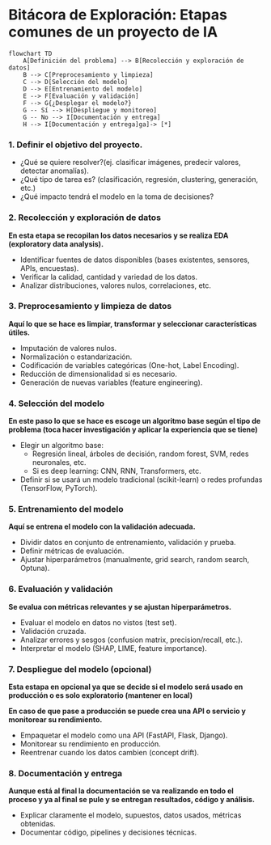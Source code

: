 # Bitácora de Exploración: Etapas comunes de un proyecto de IA

```mermaid
flowchart TD
    A[Definición del problema] --> B[Recolección y exploración de datos]
    B --> C[Preprocesamiento y limpieza]
    C --> D[Selección del modelo]
    D --> E[Entrenamiento del modelo]
    E --> F[Evaluación y validación]
    F --> G{¿Desplegar el modelo?}
    G -- Sí --> H[Despliegue y monitoreo]
    G -- No --> I[Documentación y entrega]
    H --> I[Documentación y entrega]ga]-> [*]
```

### 1. **Definir el objetivo del proyecto.**

- ¿Qué se quiere resolver?(ej. clasificar imágenes, predecir valores, detectar anomalías).
- ¿Qué tipo de tarea es? (clasificación, regresión, clustering, generación, etc.)
- ¿Qué impacto tendrá el modelo en la toma de decisiones?

### 2. **Recolección y exploración de datos**

**En esta etapa se recopilan los datos necesarios y se realiza EDA (exploratory data analysis).**

- Identificar fuentes de datos disponibles (bases existentes, sensores, APIs, encuestas).
- Verificar la calidad, cantidad y variedad de los datos.
- Analizar distribuciones, valores nulos, correlaciones, etc.

### 3. **Preprocesamiento y limpieza de datos**

**Aquí lo que se hace es limpiar, transformar y seleccionar características útiles.**

- Imputación de valores nulos.
- Normalización o estandarización.
- Codificación de variables categóricas (One-hot, Label Encoding).
- Reducción de dimensionalidad si es necesario.
- Generación de nuevas variables (feature engineering).

### 4. **Selección del modelo**

**En este paso lo que se hace es escoge un algoritmo base según el tipo de problema (toca hacer investigación y aplicar la experiencia que se tiene)**

- Elegir un algoritmo base:
  - Regresión lineal, árboles de decisión, random forest, SVM, redes neuronales, etc.
  - Si es deep learning: CNN, RNN, Transformers, etc.
- Definir si se usará un modelo tradicional (scikit-learn) o redes profundas (TensorFlow, PyTorch).

### 5. **Entrenamiento del modelo**

**Aquí se entrena el modelo con la validación adecuada.**

- Dividir datos en conjunto de entrenamiento, validación y prueba.
- Definir métricas de evaluación.
- Ajustar hiperparámetros (manualmente, grid search, random search, Optuna).

### 6. **Evaluación y validación**

**Se evalua con métricas relevantes y se ajustan hiperparámetros.**

- Evaluar el modelo en datos no vistos (test set).
- Validación cruzada.
- Analizar errores y sesgos (confusion matrix, precision/recall, etc.).
- Interpretar el modelo (SHAP, LIME, feature importance).

### 7. **Despliegue del modelo (opcional)**

**Esta estapa en opcional ya que se decide si el modelo será usado en producción o es solo exploratorio (mantener en local)**

**En caso de que pase a producción se puede crea una API o servicio y monitorear su rendimiento.**

- Empaquetar el modelo como una API (FastAPI, Flask, Django).
- Monitorear su rendimiento en producción.
- Reentrenar cuando los datos cambien (concept drift).

### 8. **Documentación y entrega**

**Aunque está al final la documentación se va realizando en todo el proceso y ya al final se pule y se entregan resultados, código y análisis.**

- Explicar claramente el modelo, supuestos, datos usados, métricas obtenidas.
- Documentar código, pipelines y decisiones técnicas.
